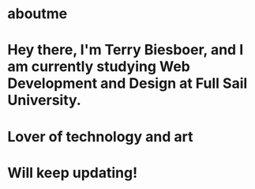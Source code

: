 # aboutme
# Hey there, I'm Terry Biesboer, and I am currently studying Web Development and Design at Full Sail University.
# Lover of technology and art
# Will keep updating!
